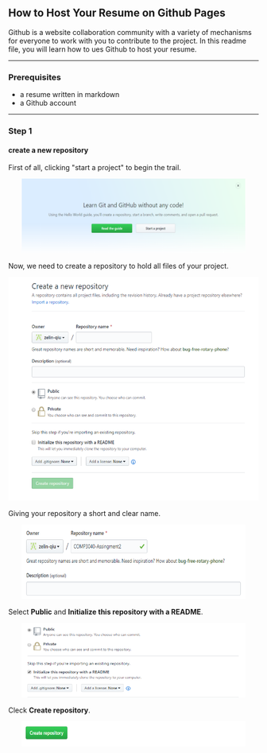 ## How to Host Your Resume on Github Pages <br />
Github is a website collaboration community with a variety of mechanisms for everyone to work with you to contribute to the project. In this readme file, you will learn how to ues Github to host your resume. <br />
<hr>

### Prerequisites <br />
* a resume written in markdown <br />
* a Github account <br />

<hr>

### Step 1 <br />
#### create a new repository <br />
First of all, clicking "start a project" to begin the trail. <br />
<div align=center><img width="450" height="150" src="https://github.com/zelin-qiu/comp3040-assignment2/blob/master/img/startaproject.png"/></div>


Now, we need to create a repository to hold all files of your project. <br />
<div align=center><img width="600" height="450" src="https://github.com/zelin-qiu/comp3040-assignment2/blob/master/img/createpage.png"/></div>

Giving your repository a short and clear name. <br />
<div align=center><img width="450" height="150" src="https://github.com/zelin-qiu/comp3040-assignment2/blob/master/img/name.png"/></div>

Select **Public** and **Initialize this repository with a README**. <br />
<div align=center><img width="450" height="150" src="https://github.com/zelin-qiu/comp3040-assignment2/blob/master/img/public.png"/></div>

Cleck **Create repository**.
<div align=center><img width="450" height="50" src="https://github.com/zelin-qiu/comp3040-assignment2/blob/master/img/confirm.png"/></div>

